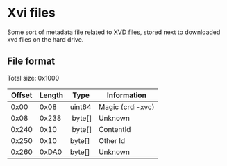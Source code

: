 # Xvi files
Some sort of metadata file related to [XVD files](xbox-virtual-disk), stored next to downloaded xvd files on the hard drive.

## File format
Total size: 0x1000

| Offset | Length | Type     | Information                    |
| ------ | ------ | -------- | ------------------------------ |
| 0x00   | 0x08   | uint64   | Magic (crdi-xvc)               |
| 0x08   | 0x238  | byte[]   | Unknown                        |
| 0x240  | 0x10   | byte[]   | ContentId                      |
| 0x250  | 0x10   | byte[]   | Other Id                       |
| 0x260  | 0xDA0  | byte[]   | Unknown                        |